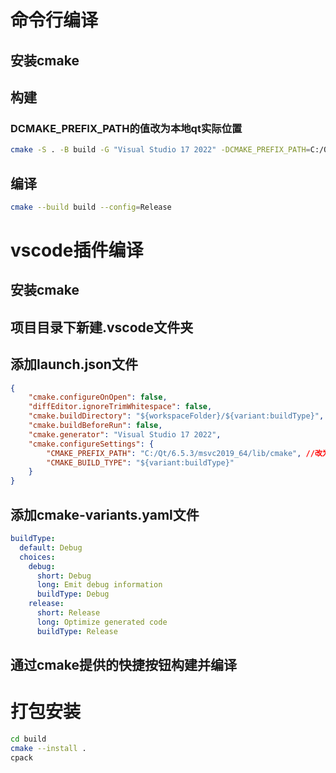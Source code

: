 # 命令行编译

## 安装cmake

## 构建

### DCMAKE_PREFIX_PATH的值改为本地qt实际位置

``` sh
cmake -S . -B build -G "Visual Studio 17 2022" -DCMAKE_PREFIX_PATH=C:/Qt/6.5.3/msvc2019_64/lib/cmake -DCMAKE_EXPORT_COMPILE_COMMANDS=TRUE
```
## 编译

```sh
cmake --build build --config=Release
```
# vscode插件编译

## 安装cmake

## 项目目录下新建.vscode文件夹

## 添加launch.json文件

```json
{
    "cmake.configureOnOpen": false,
    "diffEditor.ignoreTrimWhitespace": false,
    "cmake.buildDirectory": "${workspaceFolder}/${variant:buildType}",
    "cmake.buildBeforeRun": false,
    "cmake.generator": "Visual Studio 17 2022",
    "cmake.configureSettings": {
        "CMAKE_PREFIX_PATH": "C:/Qt/6.5.3/msvc2019_64/lib/cmake", //改为本地qt实际位置
		"CMAKE_BUILD_TYPE": "${variant:buildType}"
    }
}
```

## 添加cmake-variants.yaml文件

```yaml
buildType:
  default: Debug
  choices:
    debug:
      short: Debug
      long: Emit debug information
      buildType: Debug
    release:
      short: Release
      long: Optimize generated code
      buildType: Release

```

## 通过cmake提供的快捷按钮构建并编译

# 打包安装

```sh
cd build
cmake --install .
cpack
```

​	
